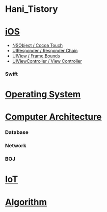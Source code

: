 # Hani_Tistory

# [iOS](https://levenshtein.tistory.com/category/iOS)
- [NSObject / Cocoa Touch](https://levenshtein.tistory.com/322)
- [UIResponder / Responder Chain](https://levenshtein.tistory.com/323)
- [UIView / Frame Bounds](https://levenshtein.tistory.com/324)
- [UIViewController / View Controller](https://levenshtein.tistory.com/330)


### Swift

# [Operating System](https://levenshtein.tistory.com/category/%EC%9A%B4%EC%98%81%EC%B2%B4%EC%A0%9C)

# [Computer Architecture](https://levenshtein.tistory.com/category/%EC%BB%B4%ED%93%A8%ED%84%B0%EA%B5%AC%EC%A1%B0)

### Database

### Network

### BOJ

# [IoT](https://levenshtein.tistory.com/category/%EC%82%AC%EB%AC%BC%EC%9D%B8%ED%84%B0%EB%84%B7)

# [Algorithm](https://levenshtein.tistory.com/category/%EC%95%8C%EA%B3%A0%EB%A6%AC%EC%A6%98)
